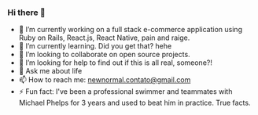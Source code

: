 ### Hi there 👋

- 🔭 I’m currently working on a full stack e-commerce application using Ruby on Rails, React.js, React Native, pain and raige.
- 🌱 I’m currently learning. Did you get that? hehe
- 👯 I’m looking to collaborate on open source projects.
- 🤔 I’m looking for help to find out if this is all real, someone?! 
- 💬 Ask me about life
- 📫 How to reach me: newnormal.contato@gmail.com
- ⚡ Fun fact: I've been a professional swimmer and teammates with Michael Phelps for 3 years and used to beat him in practice. True facts.
